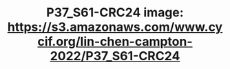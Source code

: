 ---
title: "P37_S61-CRC24
image: https://s3.amazonaws.com/www.cycif.org/lin-chen-campton-2022/P37_S61-CRC24"
layout: osd-exhibit
paper: config-orion-crc
figure: P37_S61-CRC24
---